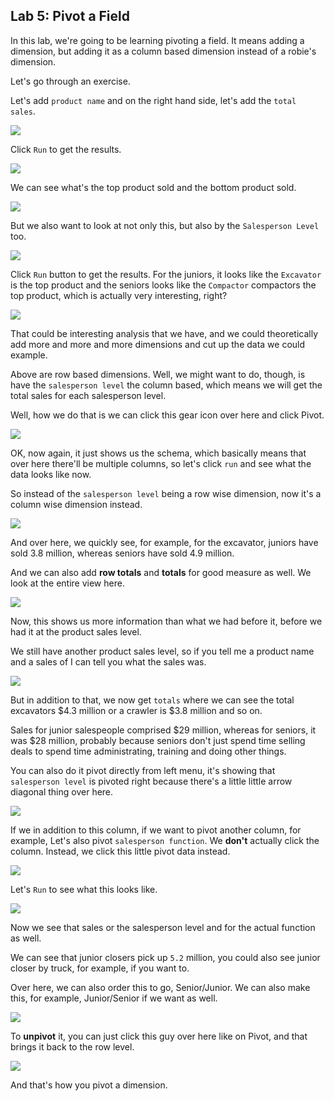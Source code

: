 Lab 5: Pivot a Field
---------------------

In this lab, we're going to be learning pivoting a field. It means adding a dimension, but adding it as a column based dimension instead of a robie's dimension.

Let's go through an exercise.

Let's add `product name` and on the right hand side, let's add the `total sales`.

![](./images/60.png)

Click `Run` to get the results.

![](./images/61.png)

We can see what's the top product sold and the bottom product sold.

![](./images/62.png)

But we also want to look at not only this, but also by the `Salesperson Level` too.

![](./images/63.png)

Click `Run` button to get the results. For the juniors, it looks like the `Excavator` is the top product and the seniors looks like the `Compactor` compactors the top product, which is actually very interesting, right?

![](./images/64.png)

That could be interesting analysis that we have, and we could theoretically add more and more and more dimensions and cut up the data we could example.

Above are row based dimensions. Well, we might want to do, though, is have the `salesperson level` the column based, which means we will get the total sales for each salesperson level.

Well, how we do that is we can click this gear icon over here and click Pivot.

![](./images/65.png)

OK, now again, it just shows us the schema, which basically means that over here there'll be multiple columns, so let's click `run` and see what the data looks like now.

So instead of the `salesperson level` being a row wise dimension, now it's a column wise dimension instead.

![](./images/66.png)

And over here, we quickly see, for example, for the excavator, juniors have sold 3.8 million, whereas seniors have sold 4.9 million.

And we can also add **row totals** and **totals** for good measure as well. We look at the entire view here.

![](./images/67.png)

Now, this shows us more information than what we had before it, before we had it at the product sales level.

We still have another product sales level, so if you tell me a product name and a sales of I can tell you what the sales was.

![](./images/68.png)

But in addition to that, we now get `totals` where we can see the total excavators $4.3 million or a crawler is $3.8 million and so on.

Sales for junior salespeople comprised $29 million, whereas for seniors, it was $28 million, probably because seniors don't just spend time selling deals to spend time administrating, training and doing other things.

You can also do it pivot directly from left menu, it's showing that `salesperson level` is pivoted right because there's a little little arrow diagonal thing over here.

![](./images/69.png)


If we in addition to this column, if we want to pivot another column, for example, Let's also pivot `salesperson function`. 
We **don't** actually click the column. Instead, we click this little pivot data instead.

![](./images/70.png)

Let's `Run` to see what this looks like.

![](./images/71.png)

Now we see that sales or the salesperson level and for the actual function as well.

We can see that junior closers pick up `5.2` million, you could also see junior closer by truck, for example, if you want to.

Over here, we can also order this to go, Senior/Junior. We can also make this, for example, Junior/Senior if we want as well.

![](./images/72.png)

To **unpivot** it, you can just click this guy over here like on Pivot, and that brings it back to the row level.

![](./images/73.png)

And that's how you pivot a dimension.